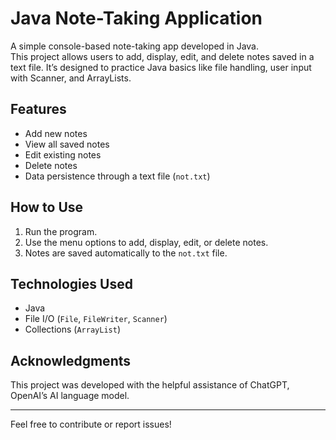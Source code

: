 # Java Note-Taking Application

A simple console-based note-taking app developed in Java.  
This project allows users to add, display, edit, and delete notes saved in a text file. It’s designed to practice Java basics like file handling, user input with Scanner, and ArrayLists.

## Features

- Add new notes  
- View all saved notes  
- Edit existing notes  
- Delete notes  
- Data persistence through a text file (`not.txt`)

## How to Use

1. Run the program.  
2. Use the menu options to add, display, edit, or delete notes.  
3. Notes are saved automatically to the `not.txt` file.

## Technologies Used

- Java  
- File I/O (`File`, `FileWriter`, `Scanner`)  
- Collections (`ArrayList`)  

## Acknowledgments

This project was developed with the helpful assistance of ChatGPT, OpenAI’s AI language model.

---

Feel free to contribute or report issues!

